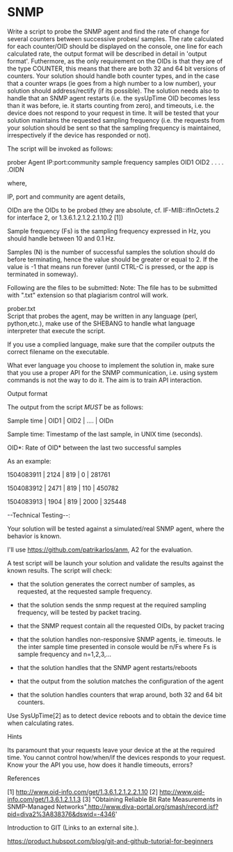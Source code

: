 # SNMP
Write a script to probe the SNMP agent and find the rate of change for several counters between successive probes/ samples. The rate calculated for each counter/OID should be displayed on the console, one line for each calculated rate, the output format will be described in detail in 'output format'. Futhermore, as the only requirement on the OIDs is that they are of the type COUNTER, this means that there are both 32 and 64 bit versions of counters. Your solution should handle both counter types, and in the case that a counter wraps (ie goes from a high number to a low number), your solution should address/rectify (if its possible). The solution needs also to handle that an SNMP agent restarts (i.e. the sysUpTime OID becomes less than it was before, ie. it starts counting from zero), and timeouts, i.e. the device does not respond to your request in time. It will be tested that your solution maintains the requested sampling frequency (i.e. the requests from your solution should be sent so that the sampling frequency is maintained, irrespectively if the device has responded or not). 

 

The script will be invoked as follows:

prober Agent IP:port:community sample frequency samples OID1 OID2 . . . . .OIDN 

 

where,

IP, port and community are agent details,

OIDn are the OIDs to be probed (they are absolute, cf. IF-MIB::ifInOctets.2 for interface 2, or 1.3.6.1.2.1.2.2.1.10.2 [1]) 

Sample frequency  (Fs) is the sampling frequency expressed in Hz, you should handle between 10 and 0.1 Hz. 

Samples (N) is the number of successful samples the solution should do before terminating, hence the value should be greater or equal to 2. If the value is -1 that means run forever (until CTRL-C is pressed, or the app is terminated in someway). 

 

Following are the files to be submitted:  Note: The file has to be submitted with ".txt" extension so that plagiarism control will work.

prober.txt         	
Script that probes the agent, may be written in any language (perl, python,etc.), make use of the SHEBANG to handle what language interpreter that execute the script. 

If you use a complied language, make sure that the compiler outputs the correct filename on the executable. 

 

What ever language you choose to implement the solution in, make sure that you use a proper API for the SNMP communication, i.e. using system commands is not the way to do it. The aim is to train API interaction. 

 

Output format

The output from the script _MUST_ be as follows:

Sample time | OID1 | OID2 | .... | OIDn

 

Sample time: Timestamp of the last sample, in UNIX time (seconds). 

OID*: Rate of OID* between the last two successful samples

 

As an example:

1504083911  | 2124 | 819 | 0 | 281761 


1504083912  | 2471 | 819 | 110 | 450782 



1504083913  | 1904 | 819 | 2000 | 325448 
 

--Technical Testing--: 

Your solution will be tested against a simulated/real SNMP agent, where the behavior is known.

 

I'll use https://github.com/patrikarlos/anm, A2 for the evaluation. 

 

A test script will be launch your solution and validate the results against the known results. The script will check:

- that the solution generates the correct number of samples, as requested, at the requested sample frequency. 

- that the solution sends the snmp request at the required sampling frequency, will be tested by packet tracing. 

- that the SNMP request contain all the requested OIDs, by packet tracing

- that the solution handles non-responsive SNMP agents, ie. timeouts. Ie the inter sample time presented in console would be n/Fs where Fs is sample frequency and n=1,2,3,... 

- that the solution handles that the SNMP agent restarts/reboots

- that the output from the solution matches the configuration of the agent

- that the solution handles counters that wrap around, both 32 and 64 bit counters. 

 

Use SysUpTime[2] as to detect device reboots and to obtain the device time when calculating rates. 

 

Hints

Its paramount that your requests leave your device at the at the required time.
You cannot control how/when/if the devices responds to your request. 
Know your the API you use, how does it handle timeouts, errors? 
 

References

[1] http://www.oid-info.com/get/1.3.6.1.2.1.2.2.1.10
[2] http://www.oid-info.com/get/1.3.6.1.2.1.1.3
[3] "Obtaining Reliable Bit Rate Measurements in SNMP-Managed Networks",http://www.diva-portal.org/smash/record.jsf?pid=diva2%3A838376&dswid=-4346'

 

Introduction to GIT (Links to an external site.).

https://product.hubspot.com/blog/git-and-github-tutorial-for-beginners
